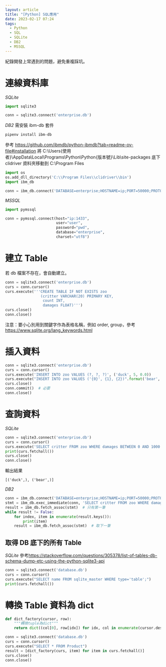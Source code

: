 ```yaml
---
layout: article
title: "[Python] SQL應用"
date: 2023-02-17 07:24
tags:
  - Python
  - SQL
  - SQLite
  - DB2
  - MSSQL
---
```


紀錄開發上常遇到的問題，避免重複踩坑。

<!--more-->

# 連線資料庫

_SQLite_

```python
import sqlite3

conn = sqlite3.connect('enterprise.db')
```

_DB2_
需安裝 ibm-db 套件

```sh
pipenv install ibm-db
```

參考 https://github.com/ibmdb/python-ibmdb?tab=readme-ov-file#installation
將 C:\Users\{使用者}\AppData\Local\Programs\Python\Python{版本號}\Lib\site-packages 底下 clidriver 資料夾移動到 C:\Program Files

```python
import os
os.add_dll_directory('C:\\Program Files\\clidriver\\bin')
import ibm_db

conn = ibm_db.connect('DATABASE=enterprise;HOSTNAME=ip;PORT=50000;PROTOCOL=TCPIP;UID=user;PWD=pwd', '', '')
```

_MSSQL_

```python
import pymssql

conn = pymssql.connect(host="ip:1433",
                       user="user",
                       password="pwd",
                       database="enterprise",
                       charset="utf8")
```

# 建立 Table

若 db 檔案不存在，會自動建立。

```python
conn = sqlite3.connect('enterprise.db')
curs = conn.cursor()
curs.execute('''CREATE TABLE IF NOT EXISTS zoo
                (critter VARCHAR(20) PRIMARY KEY,
                 count INT,
                 damages FLOAT)''')
curs.close()
conn.close()
```

注意：要小心別用到關鍵字作為表格名稱，例如 order, group，參考 <https://www.sqlite.org/lang_keywords.html>

# 插入資料

```python
conn = sqlite3.connect('enterprise.db')
curs = conn.cursor()
curs.execute('INSERT INTO zoo VALUES (?, ?, ?)', ('duck', 5, 0.0))
curs.execute("INSERT INTO zoo VALUES ('{0}', {1}, {2})".format('bear', 2, 1000.0))  # 第二種寫法
curs.close()
conn.commit()  # 必要
conn.close()
```

# 查詢資料

_SQLite_

```python
conn = sqlite3.connect('enterprise.db')
curs = conn.cursor()
curs.execute('SELECT critter FROM zoo WHERE damages BETWEEN 0 AND 1000')
print(curs.fetchall())
curs.close()
conn.close()
```

輸出結果

```
[('duck',), ('bear',)]
```

_DB2_

```python
conn = ibm_db.connect('DATABASE=enterprise;HOSTNAME=ip;PORT=50000;PROTOCOL=TCPIP;UID=user;PWD=pwd', '', '')
stmt = ibm_db.exec_immediate(conn, 'SELECT critter FROM zoo WHERE damages BETWEEN 0 AND 1000')
result = ibm_db.fetch_assoc(stmt)  # 只有第一筆
while result != False:
    for index, item in enumerate(result.keys()):
        print(item)
    result = ibm_db.fetch_assoc(stmt)  # 取下一筆
```

## 取得 DB 底下的所有 Table

_SQLite_
參考<https://stackoverflow.com/questions/305378/list-of-tables-db-schema-dump-etc-using-the-python-sqlite3-api>

```python
conn = sqlite3.connect('database.db')
curs = conn.cursor()
curs.execute("SELECT name FROM sqlite_master WHERE type='table';")
print(curs.fetchall())
```

# 轉換 Table 資料為 dict

```python
def dict_factory(cursor, row):
    """轉換tuple為dict"""
    return dict((col[0], row[idx]) for idx, col in enumerate(cursor.description))

conn = sqlite3.connect('database.db')
curs = conn.cursor()
curs.execute("SELECT * FROM Product")
result = [dict_factory(curs, item) for item in curs.fetchall()]
curs.close()
conn.close()
```
